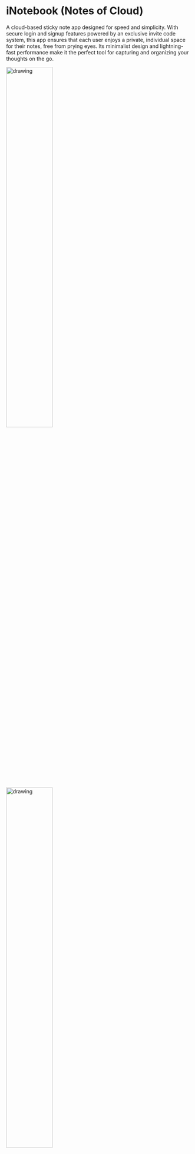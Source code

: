 # iNotebook (Notes of Cloud) 

A cloud-based sticky note app designed for speed and simplicity. With secure login and signup features powered by an exclusive invite code system, this app ensures that each user enjoys a private, individual space for their notes, free from prying eyes. Its minimalist design and lightning-fast performance make it the perfect tool for capturing and organizing your thoughts on the go.

<img src="https://github.com/user-attachments/assets/d1eaea99-cea4-406c-8317-47bcec35fd49" alt="drawing" width="50%"/>
<img src="https://github.com/user-attachments/assets/faa2edc1-2de9-467c-b5d4-fb96f1c1a604" alt="drawing" width="50%"/>

## Setting up the environment

* ### Playing with Variable
    * server > **db.js** 
    
        Edit your **mongoURI** with your connection string. For example: `mongodb+srv://<username>:<password>@<cluster-address>/<database-name>?retryWrites=true&w=majority`
    
    * server > **PORT**

        Change the desirable port on the server 

    * server > routes > **JWT_SECRET**

        Provide your JWT credentials to the server so that you can create an authentication token for users. For example: `"Random@12324567899"`

* ### Miscellaneous
    * client > src > components > **Signup.js** 

        Change the `credentials.invite !== "INVITE50"` to your desired invite code. 

<br>

> ⚠️ Remember to change all the `http://localhost:5000` to the server link otherwise the server will fail.

## Starting the server

To start the server visit **client** and ensure that **package.json** is available. 

`npm install` to install the required packages. (Do the same thing with the server folder.)

```powershell
npm install
```

After returning to client folder execute `run both` because we are defining both to run the server and the client at the same time using **concurrently (npm package)**.

```powershell
npm run both
```

## Troubleshooting 

_If you found this repo then I think you should do the troubleshooting by yourself. There is no easy way or shortcut to learning._
